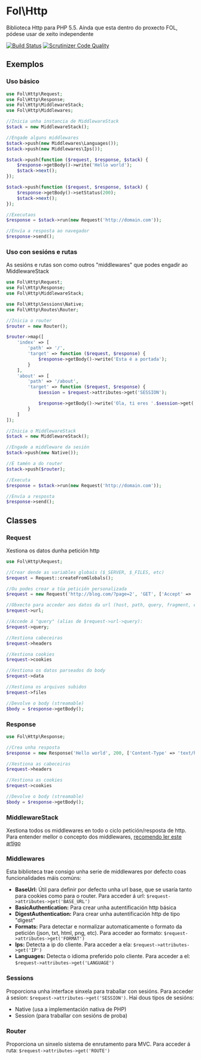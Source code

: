 # Fol\Http

Biblioteca Http para PHP 5.5. Aínda que esta dentro do proxecto FOL, pódese usar de xeito independente

[![Build Status](https://travis-ci.org/fol-project/http.svg?branch=master)](https://travis-ci.org/fol-project/http)
[![Scrutinizer Code Quality](https://scrutinizer-ci.com/g/fol-project/http/badges/quality-score.png?b=master)](https://scrutinizer-ci.com/g/fol-project/http/?branch=master)


## Exemplos

### Uso básico

```php
use Fol\Http\Request;
use Fol\Http\Response;
use Fol\Http\MiddlewareStack;
use Fol\Http\Middlewares;

//Inicia unha instancia de MiddlewareStack
$stack = new MiddlewareStack();

//Engade alguns middlewares
$stack->push(new Middlewares\Languages());
$stack->push(new Middlewares\Ips());

$stack->push(function ($request, $response, $stack) {
	$response->getBody()->write('Hello world');
	$stack->next();
});

$stack->push(function ($request, $response, $stack) {
	$response->getBody()->setStatus(200);
	$stack->next();
});

//Executaos
$response = $stack->run(new Request('http://domain.com'));

//Envía a resposta ao navegador
$response->send();
```

### Uso con sesións e rutas

As sesións e rutas son como outros "middlewares" que podes engadir ao MiddlewareStack

```php
use Fol\Http\Request;
use Fol\Http\Response;
use Fol\Http\MiddlewareStack;

use Fol\Http\Sessions\Native;
use Fol\Http\Routes\Router;

//Inicia o router
$router = new Router();

$router->map([
	'index' => [
		'path' => '/',
		'target' => function ($request, $response) {
			$response->getBody()->write('Esta é a portada');
		}
	],
	'about' => [
		'path' => '/about',
		'target' => function ($request, $response) {
			$session = $request->attributes->get('SESSION');

			$response->getBody()->write('Ola, ti eres '.$session->get('username'));
		}
	]
]);

//Inicia o MiddlewareStack
$stack = new MiddlewareStack();

//Engade a middleware da sesión
$stack->push(new Native());

//E tamén a do router
$stack->push($router);

//Executa
$response = $stack->run(new Request('http://domain.com'));

//Envía a resposta
$response->send();
```

## Classes

### Request

Xestiona os datos dunha petición http

```php
use Fol\Http\Request;

//Crear dende as variables globais ($_SERVER, $_FILES, etc)
$request = Request::createFromGlobals();

//Ou podes crear a túa petición personalizada
$request = new Request('http://blog.com/?page=2', 'GET', ['Accept' => 'text/html']);

//Obxecto para acceder aos datos da url (host, path, query, fragment, etc)
$request->url;

//Accede á "query" (alias de $request->url->query):
$request->query;

//Xestiona cabeceiras
$request->headers

//Xestiona cookies
$request->cookies

//Xestiona os datos parseados do body
$request->data

//Xestiona os arquivos subidos
$request->files

//Devolve o body (streamable)
$body = $response->getBody();
```

### Response

```php
use Fol\Http\Response;

//Crea unha resposta
$response = new Response('Hello world', 200, ['Content-Type' => 'text/html']);

//Xestiona as cabeceiras
$request->headers

//Xestiona as cookies
$request->cookies

//Devolve o body (streamable)
$body = $response->getBody();
```

### MiddlewareStack

Xestiona todos os middlewares en todo o ciclo petición/resposta de http. Para entender mellor o concepto dos middlewares, [recomendo ler este artigo](https://mwop.net/blog/2015-01-08-on-http-middleware-and-psr-7.html)

### Middlewares

Esta biblioteca trae consigo unha serie de middlewares por defecto coas funcionalidades máis comúns:

* **BaseUrl:** Útil para definir por defecto unha url base, que se usaría tanto para cookies como para o router. Para acceder á url: `$request->attributes->get('BASE_URL')`
* **BasicAuthentication:** Para crear unha autentificación http básica
* **DigestAuthentication:** Para crear unha autentificación http de tipo "digest"
* **Formats:** Para detectar e normalizar automaticamente o formato da petición (json, txt, html, png, etc). Para acceder ao formato: `$request->attributes->get('FORMAT')`
* **Ips:** Detecta a ip do cliente. Para acceder a ela: `$request->attributes->get('IP')`
* **Languages:** Detecta o idioma preferido polo cliente. Para acceder a el: `$request->attributes->get('LANGUAGE')`

### Sessions

Proporciona unha interface sinxela para traballar con sesións. Para acceder á sesion: `$request->attributes->get('SESSION')`. Hai dous tipos de sesións:

* Native (usa a implementación nativa de PHP)
* Session (para traballar con sesións de proba)

### Router

Proporciona un sinxelo sistema de enrutamento para MVC. Para acceder á ruta: `$request->attributes->get('ROUTE')`
